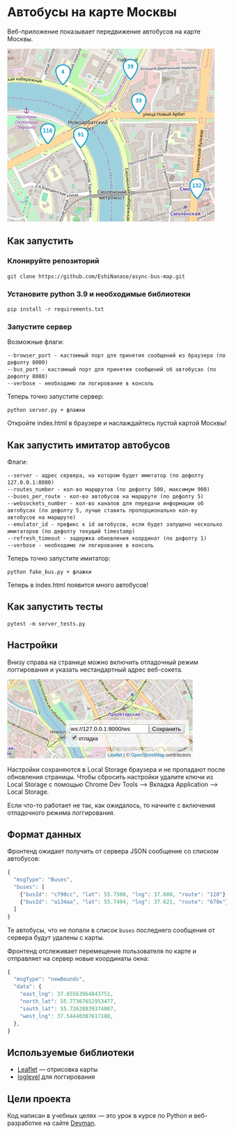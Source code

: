 # Автобусы на карте Москвы

Веб-приложение показывает передвижение автобусов на карте Москвы.

<img src="screenshots/buses.gif">

## Как запустить

### Клонируйте репозиторий

```
git clone https://github.com/EshiNanase/async-bus-map.git
```

### Установите python 3.9 и необходимые библиотеки
```
pip install -r requirements.txt
```

### Запустите сервер

Возможные флаги:
```
--browser_port - кастомный порт для принятия сообщений из браузера (по дефолту 8000)
--bus_port - кастомный порт для принятия сообщений об автобусах (по дефолту 8080)
--verbose - необходимо ли логирование в консоль
```

Теперь точно запустите сервер:
```
python server.py + флажки
```

Откройте index.html в браузере и наслаждайтесь пустой картой Москвы!

## Как запустить имитатор автобусов

Флаги:
```
--server - адрес сервера, на котором будет имитатор (по дефолту 127.0.0.1:8080)
--routes_number - кол-во маршрутов (по дефолту 500, максимум 900)
--buses_per_route - кол-во автобусов на маршруте (по дефолту 5)
--websockets_number - кол-во каналов для передачи информации об автобусах (по дефолту 5, лучше ставить пропорционально кол-ву автобусов на маршруте)
--emulator_id - префикс к id автобусов, если будет запущено несколько имитаторов (по дефолту текущий timestamp)
--refresh_timeout - задержка обновления координат (по дефолту 1)
--verbose - необходимо ли логирование в консоль
```

Теперь точно запустите имитатор:
```
python fake_bus.py + флажки
```

Теперь в index.html появится много автобусов!

## Как запустить тесты

```
pytest -m server_tests.py
```

## Настройки

Внизу справа на странице можно включить отладочный режим логгирования и указать нестандартный адрес веб-сокета.

<img src="screenshots/settings.png">

Настройки сохраняются в Local Storage браузера и не пропадают после обновления страницы. Чтобы сбросить настройки удалите ключи из Local Storage с помощью Chrome Dev Tools —> Вкладка Application —> Local Storage.

Если что-то работает не так, как ожидалось, то начните с включения отладочного режима логгирования.

## Формат данных

Фронтенд ожидает получить от сервера JSON сообщение со списком автобусов:

```js
{
  "msgType": "Buses",
  "buses": [
    {"busId": "c790сс", "lat": 55.7500, "lng": 37.600, "route": "120"},
    {"busId": "a134aa", "lat": 55.7494, "lng": 37.621, "route": "670к"},
  ]
}
```

Те автобусы, что не попали в список `buses` последнего сообщения от сервера будут удалены с карты.

Фронтенд отслеживает перемещение пользователя по карте и отправляет на сервер новые координаты окна:

```js
{
  "msgType": "newBounds",
  "data": {
    "east_lng": 37.65563964843751,
    "north_lat": 55.77367652953477,
    "south_lat": 55.72628839374007,
    "west_lng": 37.54440307617188,
  },
}
```



## Используемые библиотеки

- [Leaflet](https://leafletjs.com/) — отрисовка карты
- [loglevel](https://www.npmjs.com/package/loglevel) для логгирования


## Цели проекта

Код написан в учебных целях — это урок в курсе по Python и веб-разработке на сайте [Devman](https://dvmn.org).
